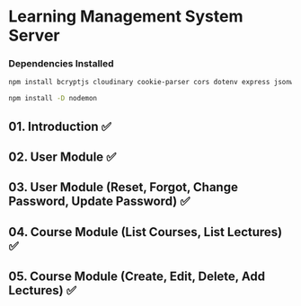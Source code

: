 # Learning Management System Server

### Dependencies Installed

```bash
npm install bcryptjs cloudinary cookie-parser cors dotenv express jsonwebtoken mongoose morgan multer nodemailer razorpay
```

```bash
npm install -D nodemon
```

## 01. Introduction ✅

## 02. User Module ✅

## 03. User Module (Reset, Forgot, Change Password, Update Password) ✅

## 04. Course Module (List Courses, List Lectures) ✅

## 05. Course Module (Create, Edit, Delete, Add Lectures) ✅

